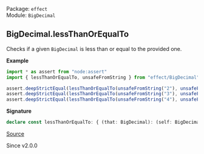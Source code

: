 Package: `effect`<br />
Module: `BigDecimal`<br />

## BigDecimal.lessThanOrEqualTo

Checks if a given `BigDecimal` is less than or equal to the provided one.

**Example**

```ts
import * as assert from "node:assert"
import { lessThanOrEqualTo, unsafeFromString } from "effect/BigDecimal"

assert.deepStrictEqual(lessThanOrEqualTo(unsafeFromString("2"), unsafeFromString("3")), true)
assert.deepStrictEqual(lessThanOrEqualTo(unsafeFromString("3"), unsafeFromString("3")), true)
assert.deepStrictEqual(lessThanOrEqualTo(unsafeFromString("4"), unsafeFromString("3")), false)
```

**Signature**

```ts
declare const lessThanOrEqualTo: { (that: BigDecimal): (self: BigDecimal) => boolean; (self: BigDecimal, that: BigDecimal): boolean; }
```

[Source](https://github.com/Effect-TS/effect/tree/main/packages/effect/src/BigDecimal.ts#L504)

Since v2.0.0